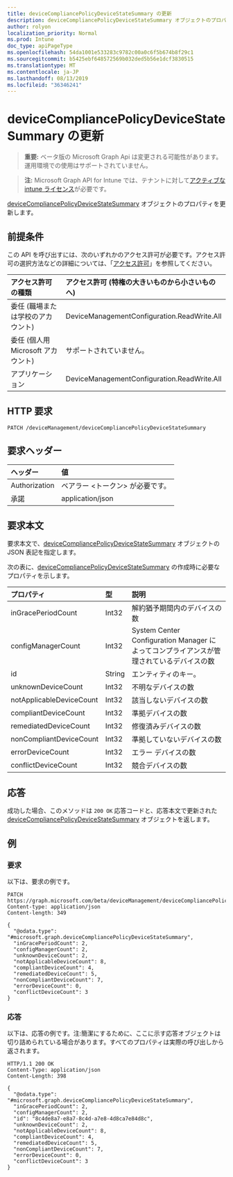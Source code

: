 ```yaml
---
title: deviceCompliancePolicyDeviceStateSummary の更新
description: deviceCompliancePolicyDeviceStateSummary オブジェクトのプロパティを更新します。
author: rolyon
localization_priority: Normal
ms.prod: Intune
doc_type: apiPageType
ms.openlocfilehash: 54da1001e533283c9782c00a0c6f5b674b8f29c1
ms.sourcegitcommit: b5425ebf648572569b032ded5b56e1dcf3830515
ms.translationtype: MT
ms.contentlocale: ja-JP
ms.lasthandoff: 08/13/2019
ms.locfileid: "36346241"
---
```

# <a name="update-devicecompliancepolicydevicestatesummary"></a>deviceCompliancePolicyDeviceStateSummary の更新

> **重要:** ベータ版の Microsoft Graph Api は変更される可能性があります。運用環境での使用はサポートされていません。

> **注:** Microsoft Graph API for Intune では、テナントに対して[アクティブな intune ライセンス](https://go.microsoft.com/fwlink/?linkid=839381)が必要です。

[deviceCompliancePolicyDeviceStateSummary](../resources/intune-deviceconfig-devicecompliancepolicydevicestatesummary.md) オブジェクトのプロパティを更新します。

## <a name="prerequisites"></a>前提条件
この API を呼び出すには、次のいずれかのアクセス許可が必要です。アクセス許可の選択方法などの詳細については、「[アクセス許可](/graph/permissions-reference)」を参照してください。

|アクセス許可の種類|アクセス許可 (特権の大きいものから小さいものへ)|
|:---|:---|
|委任 (職場または学校のアカウント)|DeviceManagementConfiguration.ReadWrite.All|
|委任 (個人用 Microsoft アカウント)|サポートされていません。|
|アプリケーション|DeviceManagementConfiguration.ReadWrite.All|

## <a name="http-request"></a>HTTP 要求
<!-- {
  "blockType": "ignored"
}
-->
``` http
PATCH /deviceManagement/deviceCompliancePolicyDeviceStateSummary
```

## <a name="request-headers"></a>要求ヘッダー
|ヘッダー|値|
|:---|:---|
|Authorization|ベアラー &lt;トークン&gt; が必要です。|
|承諾|application/json|

## <a name="request-body"></a>要求本文
要求本文で、[deviceCompliancePolicyDeviceStateSummary](../resources/intune-deviceconfig-devicecompliancepolicydevicestatesummary.md) オブジェクトの JSON 表記を指定します。

次の表に、[deviceCompliancePolicyDeviceStateSummary](../resources/intune-deviceconfig-devicecompliancepolicydevicestatesummary.md) の作成時に必要なプロパティを示します。

|プロパティ|型|説明|
|:---|:---|:---|
|inGracePeriodCount|Int32|解約猶予期間内のデバイスの数|
|configManagerCount|Int32|System Center Configuration Manager によってコンプライアンスが管理されているデバイスの数|
|id|String|エンティティのキー。|
|unknownDeviceCount|Int32|不明なデバイスの数|
|notApplicableDeviceCount|Int32|該当しないデバイスの数|
|compliantDeviceCount|Int32|準拠デバイスの数|
|remediatedDeviceCount|Int32|修復済みデバイスの数|
|nonCompliantDeviceCount|Int32|準拠していないデバイスの数|
|errorDeviceCount|Int32|エラー デバイスの数|
|conflictDeviceCount|Int32|競合デバイスの数|



## <a name="response"></a>応答
成功した場合、このメソッドは `200 OK` 応答コードと、応答本文で更新された [deviceCompliancePolicyDeviceStateSummary](../resources/intune-deviceconfig-devicecompliancepolicydevicestatesummary.md) オブジェクトを返します。

## <a name="example"></a>例

### <a name="request"></a>要求
以下は、要求の例です。
``` http
PATCH https://graph.microsoft.com/beta/deviceManagement/deviceCompliancePolicyDeviceStateSummary
Content-type: application/json
Content-length: 349

{
  "@odata.type": "#microsoft.graph.deviceCompliancePolicyDeviceStateSummary",
  "inGracePeriodCount": 2,
  "configManagerCount": 2,
  "unknownDeviceCount": 2,
  "notApplicableDeviceCount": 8,
  "compliantDeviceCount": 4,
  "remediatedDeviceCount": 5,
  "nonCompliantDeviceCount": 7,
  "errorDeviceCount": 0,
  "conflictDeviceCount": 3
}
```

### <a name="response"></a>応答
以下は、応答の例です。注:簡潔にするために、ここに示す応答オブジェクトは切り詰められている場合があります。すべてのプロパティは実際の呼び出しから返されます。
``` http
HTTP/1.1 200 OK
Content-Type: application/json
Content-Length: 398

{
  "@odata.type": "#microsoft.graph.deviceCompliancePolicyDeviceStateSummary",
  "inGracePeriodCount": 2,
  "configManagerCount": 2,
  "id": "8c4de8a7-e8a7-8c4d-a7e8-4d8ca7e84d8c",
  "unknownDeviceCount": 2,
  "notApplicableDeviceCount": 8,
  "compliantDeviceCount": 4,
  "remediatedDeviceCount": 5,
  "nonCompliantDeviceCount": 7,
  "errorDeviceCount": 0,
  "conflictDeviceCount": 3
}
```






